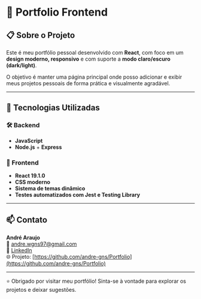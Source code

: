 # 🚀 Portfolio Frontend

## 📋 Sobre o Projeto

Este é meu portfólio pessoal desenvolvido com **React**, com foco em um **design moderno, responsivo** e com suporte a **modo claro/escuro (dark/light)**.

O objetivo é manter uma página principal onde posso adicionar e exibir meus projetos pessoais de forma prática e visualmente agradável.

---

## 🧪 Tecnologias Utilizadas

### 🛠️ Backend

- **JavaScript**
- **Node.js** + **Express**

### 🎨 Frontend

- **React 19.1.0**
- **CSS moderno**
- **Sistema de temas dinâmico**
- **Testes automatizados com Jest e Testing Library**

---

## 📫 Contato

**André Araujo**  
📧 [andre.wgns97@gmail.com](mailto:andre.wgns97@gmail.com)  
🔗 [LinkedIn](https://www.linkedin.com/in/andre-araujo-236807227/)  
🌐 Projeto: [https://github.com/andre-gns/Portfolio](https://github.com/andre-gns/Portfolio)

---

⭐ Obrigado por visitar meu portfólio! Sinta-se à vontade para explorar os projetos e deixar sugestões.
